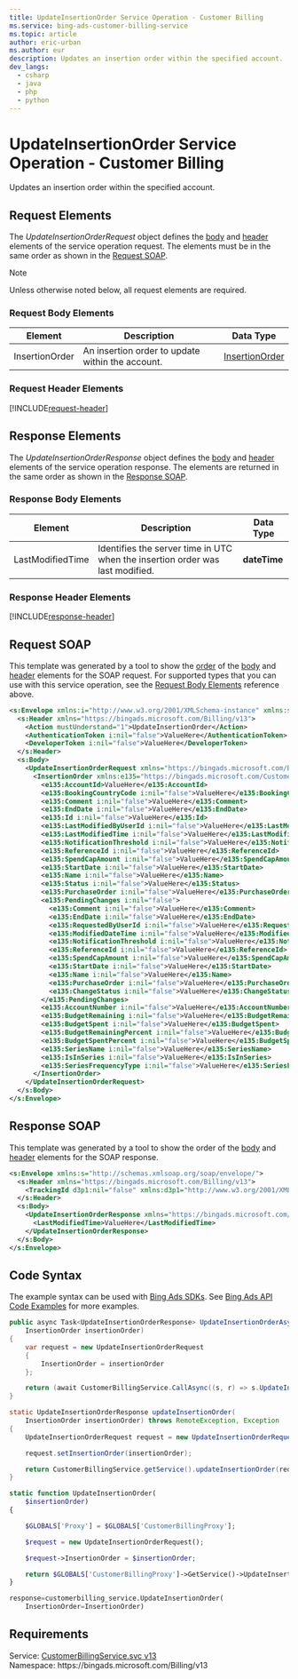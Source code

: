 ```yaml
---
title: UpdateInsertionOrder Service Operation - Customer Billing
ms.service: bing-ads-customer-billing-service
ms.topic: article
author: eric-urban
ms.author: eur
description: Updates an insertion order within the specified account.
dev_langs: 
  - csharp
  - java
  - php
  - python
---
```

# UpdateInsertionOrder Service Operation - Customer Billing
Updates an insertion order within the specified account.

## <a name="request"></a>Request Elements
The *UpdateInsertionOrderRequest* object defines the [body](#request-body) and [header](#request-header) elements of the service operation request. The elements must be in the same order as shown in the [Request SOAP](#request-soap). 

> [!NOTE]
> Unless otherwise noted below, all request elements are required.

### <a name="request-body"></a>Request Body Elements

|Element|Description|Data Type|
|-----------|---------------|-------------|
|<a name="insertionorder"></a>InsertionOrder|An insertion order to update within the account.|[InsertionOrder](insertionorder.md)|

### <a name="request-header"></a>Request Header Elements
[!INCLUDE[request-header](./includes/request-header.md)]

## <a name="response"></a>Response Elements
The *UpdateInsertionOrderResponse* object defines the [body](#response-body) and [header](#response-header) elements of the service operation response. The elements are returned in the same order as shown in the [Response SOAP](#response-soap).

### <a name="response-body"></a>Response Body Elements

|Element|Description|Data Type|
|-----------|---------------|-------------|
|<a name="lastmodifiedtime"></a>LastModifiedTime|Identifies the server time in UTC when the insertion order was last modified.|**dateTime**|

### <a name="response-header"></a>Response Header Elements
[!INCLUDE[response-header](./includes/response-header.md)]

## <a name="request-soap"></a>Request SOAP
This template was generated by a tool to show the [order](../guides/services-protocol.md#element-order) of the [body](#request-body) and [header](#request-header) elements for the SOAP request. For supported types that you can use with this service operation, see the [Request Body Elements](#request-header) reference above.

```xml
<s:Envelope xmlns:i="http://www.w3.org/2001/XMLSchema-instance" xmlns:s="http://schemas.xmlsoap.org/soap/envelope/">
  <s:Header xmlns="https://bingads.microsoft.com/Billing/v13">
    <Action mustUnderstand="1">UpdateInsertionOrder</Action>
    <AuthenticationToken i:nil="false">ValueHere</AuthenticationToken>
    <DeveloperToken i:nil="false">ValueHere</DeveloperToken>
  </s:Header>
  <s:Body>
    <UpdateInsertionOrderRequest xmlns="https://bingads.microsoft.com/Billing/v13">
      <InsertionOrder xmlns:e135="https://bingads.microsoft.com/Customer/v13/Entities" i:nil="false">
        <e135:AccountId>ValueHere</e135:AccountId>
        <e135:BookingCountryCode i:nil="false">ValueHere</e135:BookingCountryCode>
        <e135:Comment i:nil="false">ValueHere</e135:Comment>
        <e135:EndDate i:nil="false">ValueHere</e135:EndDate>
        <e135:Id i:nil="false">ValueHere</e135:Id>
        <e135:LastModifiedByUserId i:nil="false">ValueHere</e135:LastModifiedByUserId>
        <e135:LastModifiedTime i:nil="false">ValueHere</e135:LastModifiedTime>
        <e135:NotificationThreshold i:nil="false">ValueHere</e135:NotificationThreshold>
        <e135:ReferenceId i:nil="false">ValueHere</e135:ReferenceId>
        <e135:SpendCapAmount i:nil="false">ValueHere</e135:SpendCapAmount>
        <e135:StartDate i:nil="false">ValueHere</e135:StartDate>
        <e135:Name i:nil="false">ValueHere</e135:Name>
        <e135:Status i:nil="false">ValueHere</e135:Status>
        <e135:PurchaseOrder i:nil="false">ValueHere</e135:PurchaseOrder>
        <e135:PendingChanges i:nil="false">
          <e135:Comment i:nil="false">ValueHere</e135:Comment>
          <e135:EndDate i:nil="false">ValueHere</e135:EndDate>
          <e135:RequestedByUserId i:nil="false">ValueHere</e135:RequestedByUserId>
          <e135:ModifiedDateTime i:nil="false">ValueHere</e135:ModifiedDateTime>
          <e135:NotificationThreshold i:nil="false">ValueHere</e135:NotificationThreshold>
          <e135:ReferenceId i:nil="false">ValueHere</e135:ReferenceId>
          <e135:SpendCapAmount i:nil="false">ValueHere</e135:SpendCapAmount>
          <e135:StartDate i:nil="false">ValueHere</e135:StartDate>
          <e135:Name i:nil="false">ValueHere</e135:Name>
          <e135:PurchaseOrder i:nil="false">ValueHere</e135:PurchaseOrder>
          <e135:ChangeStatus i:nil="false">ValueHere</e135:ChangeStatus>
        </e135:PendingChanges>
        <e135:AccountNumber i:nil="false">ValueHere</e135:AccountNumber>
        <e135:BudgetRemaining i:nil="false">ValueHere</e135:BudgetRemaining>
        <e135:BudgetSpent i:nil="false">ValueHere</e135:BudgetSpent>
        <e135:BudgetRemainingPercent i:nil="false">ValueHere</e135:BudgetRemainingPercent>
        <e135:BudgetSpentPercent i:nil="false">ValueHere</e135:BudgetSpentPercent>
        <e135:SeriesName i:nil="false">ValueHere</e135:SeriesName>
        <e135:IsInSeries i:nil="false">ValueHere</e135:IsInSeries>
        <e135:SeriesFrequencyType i:nil="false">ValueHere</e135:SeriesFrequencyType>
      </InsertionOrder>
    </UpdateInsertionOrderRequest>
  </s:Body>
</s:Envelope>
```

## <a name="response-soap"></a>Response SOAP
This template was generated by a tool to show the order of the [body](#response-body) and [header](#response-header) elements for the SOAP response.

```xml
<s:Envelope xmlns:s="http://schemas.xmlsoap.org/soap/envelope/">
  <s:Header xmlns="https://bingads.microsoft.com/Billing/v13">
    <TrackingId d3p1:nil="false" xmlns:d3p1="http://www.w3.org/2001/XMLSchema-instance">ValueHere</TrackingId>
  </s:Header>
  <s:Body>
    <UpdateInsertionOrderResponse xmlns="https://bingads.microsoft.com/Billing/v13">
      <LastModifiedTime>ValueHere</LastModifiedTime>
    </UpdateInsertionOrderResponse>
  </s:Body>
</s:Envelope>
```

## <a name="example"></a>Code Syntax
The example syntax can be used with [Bing Ads SDKs](../guides/client-libraries.md). See [Bing Ads API Code Examples](../guides/code-examples.md) for more examples.
```csharp
public async Task<UpdateInsertionOrderResponse> UpdateInsertionOrderAsync(
	InsertionOrder insertionOrder)
{
	var request = new UpdateInsertionOrderRequest
	{
		InsertionOrder = insertionOrder
	};

	return (await CustomerBillingService.CallAsync((s, r) => s.UpdateInsertionOrderAsync(r), request));
}
```
```java
static UpdateInsertionOrderResponse updateInsertionOrder(
	InsertionOrder insertionOrder) throws RemoteException, Exception
{
	UpdateInsertionOrderRequest request = new UpdateInsertionOrderRequest();

	request.setInsertionOrder(insertionOrder);

	return CustomerBillingService.getService().updateInsertionOrder(request);
}
```
```php
static function UpdateInsertionOrder(
	$insertionOrder)
{

	$GLOBALS['Proxy'] = $GLOBALS['CustomerBillingProxy'];

	$request = new UpdateInsertionOrderRequest();

	$request->InsertionOrder = $insertionOrder;

	return $GLOBALS['CustomerBillingProxy']->GetService()->UpdateInsertionOrder($request);
}
```
```python
response=customerbilling_service.UpdateInsertionOrder(
	InsertionOrder=InsertionOrder)
```

## Requirements
Service: [CustomerBillingService.svc v13](https://clientcenter.api.bingads.microsoft.com/Api/Billing/v13/CustomerBillingService.svc)  
Namespace: https\://bingads.microsoft.com/Billing/v13  


